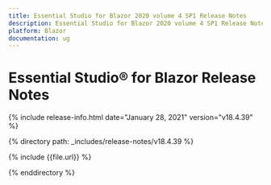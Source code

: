 ```yaml
---
title: Essential Studio for Blazor 2020 volume 4 SP1 Release Notes  
description: Essential Studio for Blazor 2020 volume 4 SP1 Release Notes  
platform: Blazor
documentation: ug
---
```


# Essential Studio&reg; for Blazor  Release Notes  

{% include release-info.html date="January 28, 2021"  version="v18.4.39" %} 


{% directory path: _includes/release-notes/v18.4.39 %}

{% include {{file.url}} %}

{% enddirectory %}

